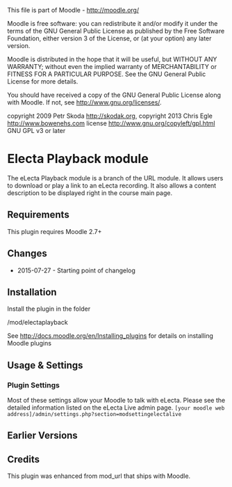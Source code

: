 This file is part of Moodle - http://moodle.org/

Moodle is free software: you can redistribute it and/or modify
it under the terms of the GNU General Public License as published by
the Free Software Foundation, either version 3 of the License, or
(at your option) any later version.

Moodle is distributed in the hope that it will be useful,
but WITHOUT ANY WARRANTY; without even the implied warranty of
MERCHANTABILITY or FITNESS FOR A PARTICULAR PURPOSE.  See the
GNU General Public License for more details.

You should have received a copy of the GNU General Public License
along with Moodle.  If not, see <http://www.gnu.org/licenses/>.

copyright 2009 Petr Skoda <http://skodak.org>, copyright 2013 Chris Egle  <http://www.bowenehs.com>
license   http://www.gnu.org/copyleft/gpl.html GNU GPL v3 or later


Electa Playback module
======================

The eLecta Playback module is a branch of the URL module. It allows users to download or play a link to an eLecta recording. It also allows a content description to be displayed right in the course main page.

Requirements
------------

This plugin requires Moodle 2.7+

Changes
-------

* 2015-07-27 - Starting point of changelog 

Installation
-------------

Install the plugin in the folder

/mod/electaplayback

See http://docs.moodle.org/en/Installing_plugins for details on installing Moodle plugins


Usage & Settings
----------------

### Plugin Settings

Most of these settings allow your Moodle to talk with eLecta. Please see the detailed information listed on the eLecta Live admin page. `[your moodle web address]/admin/settings.php?section=modsettingelectalive`

Earlier Versions
----------------



Credits
--------

This plugin was enhanced from mod_url that ships with Moodle.